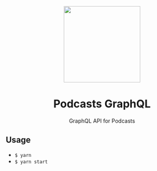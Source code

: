 <p align="center">
  <img src="https://user-images.githubusercontent.com/11808903/41505440-c6ed2bc4-7209-11e8-88c7-0133b040146a.png" width="200"/>
</p>

<h1 align="center">Podcasts GraphQL</h1>

<p align="center">GraphQL API for Podcasts</p>

## Usage

- `$ yarn`
- `$ yarn start`
